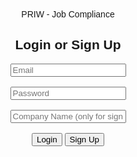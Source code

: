 PRIW - Job Compliance
<html lang="en">
<head>
    <meta charset="UTF-8">
    <meta name="viewport" content="width=device-width, initial-scale=1.0">
    <title>Login & Sign Up</title>
    <style>
        body { font-family: Arial, sans-serif; text-align: center; margin-top: 50px; }
        .hidden { display: none; }
    </style>
</head>
<body>
    <div id="auth-container">
        <h2>Login or Sign Up</h2>
        <input type="email" id="email" placeholder="Email"><br><br>
        <input type="password" id="password" placeholder="Password"><br><br>
        <input type="text" id="company" placeholder="Company Name (only for sign up)"><br><br>
        <button onclick="authenticate()">Login</button>
        <button onclick="register()">Sign Up</button>
        <p id="auth-error" style="color:red;"></p>
    </div>
    
<div id="upload-container" class="hidden">
        <h2>Upload Insurance Document</h2>
        <p id="company-name"></p>
        <input type="file" id="fileUpload"><br><br>
        <div id="policy-fields">
            <div class="policy-entry">
                <input type="text" class="insurer" placeholder="Insurer Name"><br><br>
                <input type="text" class="policy-number" placeholder="Policy Number"><br><br>
                <label>Policy Effective Date:</label><br>
                <input type="date" class="effective-date"><br><br>
                <label>Policy Expiration Date:</label><br>
                <input type="date" class="expiration-date"><br><br>
            </div>
        </div>
        <button onclick="addPolicyFields()">Add Another Policy</button><br><br>
        <button onclick="uploadFile()">Upload</button>
        <p id="upload-status"></p>
    </div>

<script>
        const users = {};
        const uploadedFiles = [];

        function register() {
            const email = document.getElementById("email").value;
            const password = document.getElementById("password").value;
            const company = document.getElementById("company").value;

            if (email && password && company) {
                if (users[email]) {
                    document.getElementById("auth-error").textContent = "Email already registered!";
                } else {
                    users[email] = { password: password, company: company };
                    authenticate();
                }
            } else {
                document.getElementById("auth-error").textContent = "Please fill out all fields for sign-up.";
            }
        }

        function authenticate() {
            const email = document.getElementById("email").value;
            const password = document.getElementById("password").value;
            
            if (users[email] && users[email].password === password) {
                document.getElementById("auth-container").classList.add("hidden");
                document.getElementById("upload-container").classList.remove("hidden");
                document.getElementById("company-name").textContent = "Company: " + users[email].company;
            } else {
                document.getElementById("auth-error").textContent = "Invalid email or password!";
            }
        }
        
        function addPolicyFields() {
            const policyFields = document.getElementById("policy-fields");
            const newEntry = document.createElement("div");
            newEntry.classList.add("policy-entry");
            newEntry.innerHTML = `
                <input type="text" class="insurer" placeholder="Insurer Name"><br><br>
                <input type="text" class="policy-number" placeholder="Policy Number"><br><br>
                <label>Policy Effective Date:</label><br>
                <input type="date" class="effective-date"><br><br>
                <label>Policy Expiration Date:</label><br>
                <input type="date" class="expiration-date"><br><br>
            `;
            policyFields.appendChild(newEntry);
        }
        
        function uploadFile() {
            const fileInput = document.getElementById("fileUpload");
            const policyEntries = document.querySelectorAll(".policy-entry");
            
            if (fileInput.files.length > 0 && policyEntries.length > 0) {
                let policies = [];
                policyEntries.forEach(entry => {
                    const insurer = entry.querySelector(".insurer").value;
                    const policyNumber = entry.querySelector(".policy-number").value;
                    const effectiveDate = entry.querySelector(".effective-date").value;
                    const expirationDate = entry.querySelector(".expiration-date").value;
                    
                    if (insurer && policyNumber && effectiveDate && expirationDate) {
                        policies.push({ insurer, policyNumber, effectiveDate, expirationDate });
                    }
                });
                
                if (policies.length > 0) {
                    uploadedFiles.push({
                        file: fileInput.files[0].name,
                        policies: policies
                    });
                    document.getElementById("upload-status").textContent = "File uploaded successfully with policies!";
                } else {
                    document.getElementById("upload-status").textContent = "Please fill in all policy fields.";
                }
            } else {
                document.getElementById("upload-status").textContent = "Please select a file and add at least one policy.";
            }
        }
    </script>
</body>
</html>
